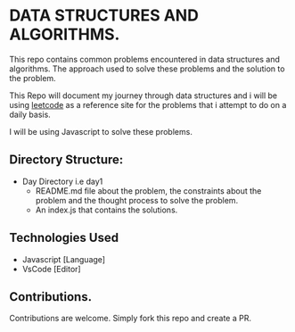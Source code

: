 # DATA STRUCTURES AND ALGORITHMS.
This repo contains common problems encountered in data structures and algorithms. The approach used to solve these problems and the solution to the problem.

This Repo will document my journey through data structures and i will be using [leetcode](https://leetcode.com/) as a reference site for the problems that i attempt to do on  a daily basis.

I will be using Javascript to solve these problems.

## Directory Structure:
- Day Directory i.e day1
    - README.md file about the problem, the constraints about the problem and the thought process to solve the problem.
    - An index.js that contains the solutions.

## Technologies Used
- Javascript [Language]
- VsCode [Editor]

## Contributions.
Contributions are welcome. Simply fork this repo and create a PR.

